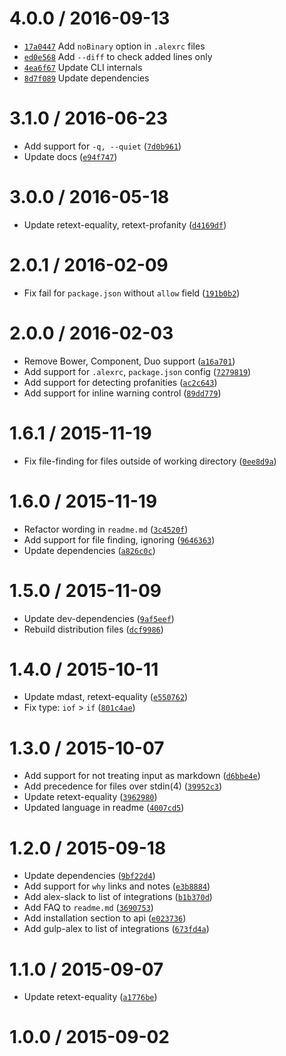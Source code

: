 <!--remark setext-->

<!--lint disable no-multiple-toplevel-headings heading-style-->

4.0.0 / 2016-09-13
==================

*   [`17a0447`](https://github.com/wooorm/alex/commit/17a0447)
    Add `noBinary` option in `.alexrc` files
*   [`ed0e568`](https://github.com/wooorm/alex/commit/ed0e568)
    Add `--diff` to check added lines only
*   [`4ea6f67`](https://github.com/wooorm/alex/commit/4ea6f67)
    Update CLI internals
*   [`8d7f089`](https://github.com/wooorm/alex/commit/8d7f089)
    Update dependencies

3.1.0 / 2016-06-23
==================

*   Add support for `-q, --quiet` ([`7d0b961`](https://github.com/wooorm/alex/commit/7d0b961))
*   Update docs ([`e94f747`](https://github.com/wooorm/alex/commit/e94f747))

3.0.0 / 2016-05-18
==================

*   Update retext-equality, retext-profanity ([`d4169df`](https://github.com/wooorm/alex/commit/d4169df))

2.0.1 / 2016-02-09
==================

*   Fix fail for `package.json` without `allow` field ([`191b0b2`](https://github.com/wooorm/alex/commit/191b0b2))

2.0.0 / 2016-02-03
==================

*   Remove Bower, Component, Duo support ([`a16a701`](https://github.com/wooorm/alex/commit/a16a701))
*   Add support for `.alexrc`, `package.json` config ([`7279819`](https://github.com/wooorm/alex/commit/7279819))
*   Add support for detecting profanities ([`ac2c643`](https://github.com/wooorm/alex/commit/ac2c643))
*   Add support for inline warning control ([`89dd779`](https://github.com/wooorm/alex/commit/89dd779))

1.6.1 / 2015-11-19
==================

*   Fix file-finding for files outside of working directory ([`0ee8d9a`](https://github.com/wooorm/alex/commit/0ee8d9a))

1.6.0 / 2015-11-19
==================

*   Refactor wording in `readme.md` ([`3c4520f`](https://github.com/wooorm/alex/commit/3c4520f))
*   Add support for file finding, ignoring ([`9646363`](https://github.com/wooorm/alex/commit/9646363))
*   Update dependencies ([`a826c0c`](https://github.com/wooorm/alex/commit/a826c0c))

1.5.0 / 2015-11-09
==================

*   Update dev-dependencies ([`9af5eef`](https://github.com/wooorm/alex/commit/9af5eef))
*   Rebuild distribution files ([`dcf9986`](https://github.com/wooorm/alex/commit/dcf9986))

1.4.0 / 2015-10-11
==================

*   Update mdast, retext-equality ([`e550762`](https://github.com/wooorm/alex/commit/e550762))
*   Fix type: `iof` > `if` ([`801c4ae`](https://github.com/wooorm/alex/commit/801c4ae))

1.3.0 / 2015-10-07
==================

*   Add support for not treating input as markdown ([`d6bbe4e`](https://github.com/wooorm/alex/commit/d6bbe4e))
*   Add precedence for files over stdin(4) ([`39952c3`](https://github.com/wooorm/alex/commit/39952c3))
*   Update retext-equality ([`3962980`](https://github.com/wooorm/alex/commit/3962980))
*   Updated language in readme ([`4007cd5`](https://github.com/wooorm/alex/commit/4007cd5))

1.2.0 / 2015-09-18
==================

*   Update dependencies ([`9bf22d4`](https://github.com/wooorm/alex/commit/9bf22d4))
*   Add support for `why` links and notes ([`e3b8884`](https://github.com/wooorm/alex/commit/e3b8884))
*   Add alex-slack to list of integrations ([`b1b370d`](https://github.com/wooorm/alex/commit/b1b370d))
*   Add FAQ to `readme.md` ([`3690753`](https://github.com/wooorm/alex/commit/3690753))
*   Add installation section to api ([`e023736`](https://github.com/wooorm/alex/commit/e023736))
*   Add gulp-alex to list of integrations ([`673fd4a`](https://github.com/wooorm/alex/commit/673fd4a))

1.1.0 / 2015-09-07
==================

*   Update retext-equality ([`a1776be`](https://github.com/wooorm/alex/commit/a1776be))

1.0.0 / 2015-09-02
==================
